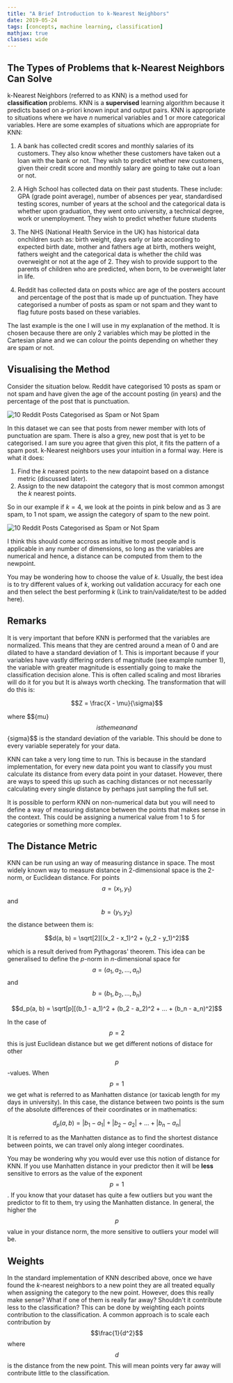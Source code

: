 ```yaml
---
title: "A Brief Introduction to k-Nearest Neighbors"
date: 2019-05-24
tags: [concepts, machine learning, classification]
mathjax: true
classes: wide
---
```


## The Types of Problems that k-Nearest Neighbors Can Solve

k-Nearest Neighbors (referred to as KNN) is a method used for **classification** problems. KNN is a **supervised** learning algorithm because it predicts based on a-priori known input and output pairs. KNN is appropriate to situations where we have $n$ numerical variables and 1 or more categorical variables. Here are some examples of situations which are appropriate for KNN:

1. A bank has collected credit scores and monthly salaries of its customers. They also know whether these customers have taken out a loan with the bank or not. They wish to predict whether new customers, given their credit score and monthly salary are going to take out a loan or not.

2. A High School has collected data on their past students. These include: GPA (grade point average), number of absences per year, standardised testing scores, number of years at the school and the categorical data is whether upon graduation, they went onto university, a technical degree, work or unemployment. They wish to predict whether future students

3. The NHS (National Health Service in the UK) has historical data onchildren such as: birth weight, days early or late according to expected birth date, mother and fathers age at birth, mothers weight, fathers weight and the categorical data is whether the child was overweight or not at the age of 2. They wish to provide support to the parents of children who are predicted, when born, to be overweight later in life.

4. Reddit has collected data on posts whicc are age of the posters account and percentage of the post that is made up of punctuation. They have categorised a number of posts as spam or not spam and they want to flag future posts based on these variables.

The last example is the one I will use in my explanation of the method. It is chosen because there are only 2 variables which may be plotted in the Cartesian plane and we can colour the points depending on whether they are spam or not.

## Visualising the Method

Consider the situation below. Reddit have categorised 10 posts as spam or not spam and have given the age of the account posting (in years) and the percentage of the post that is punctuation.

<img src="{{ site.url }}{{ site.baseurl }}/images/knn/spam1.png" alt="10 Reddit Posts Categorised as Spam or Not Spam">

In this dataset we can see that posts from newer member with lots of punctuation are spam. There is also a grey, new post that is yet to be categorised. I am sure you agree that given this plot, it fits the pattern of a spam post. k-Nearest neighbors uses your intuition in a formal way. Here is what it does:

1. Find the $k$ nearest points to the new datapoint based on a distance metric (discussed later).
2. Assign to the new datapoint the category that is most common amongst the $k$ nearest points.

So in our example if $k = 4$, we look at the points in pink below and as 3 are spam, to 1 not spam, we assign the category of spam to the new point.

<img src="{{ site.url }}{{ site.baseurl }}/images/knn/spam2.png" alt="10 Reddit Posts Categorised as Spam or Not Spam">

I think this should come accross as intuitive to most people and is applicable in any number of dimensions, so long as the variables are numerical and hence, a distance can be computed from them to the newpoint.

You may be wondering how to choose the value of $k$. Usually, the best idea is to try different values of $k$, working out validation accuracy for each one and then select the best performing $k$ (Link to train/validate/test to be added here).

## Remarks

It is very important that before KNN is performed that the variables are normalized. This means that they are centred around a mean of 0 and are dilated to have a standard deviation of 1. This is important because if your variables have vastly differing orders of magnitude (see example number 1), the variable with greater magnitude is essentially going to make the classification decision alone. This is often called scaling and most libraries will do it for you but It is always worth checking. The transformation that will do this is:

$$Z = \frac{X - \mu}{\sigma}$$

where $$\{mu}$$ is the mean and $$\{sigma}$$ is the standard deviation of the variable. This should be done to every variable seperately for your data.

KNN can take a very long time to run. This is because in the standard implementation, for every new data point you want to classify you must calculate its distance from every data point in your dataset. However, there are ways to speed this up such as caching distances or not necessarily calculating every single distance by perhaps just sampling the full set.

It is possible to perform KNN on non-numerical data but you will need to define a way of measuring distance between the points that makes sense in the context. This could be assigning a numerical value from 1 to 5 for categories or something more complex.

## The Distance Metric

KNN can be run using an way of measuring distance in space. The most widely known way to measure distance in 2-dimensional space is the 2-norm, or Euclidean distance. For points $$a = (x_1, y_1)$$ and $$b = (y_1, y_2)$$ the distance between them is:

$$d(a, b) = \sqrt[2][(x_2 - x_1)^2 + (y_2 - y_1)^2]$$

which is a result derived from Pythagoras' theorem. This idea can be generalised to define the $p$-norm in $n$-dimensional space for $$a = (a_1, a_2, ... , a_n)$$ and $$b = (b_1, b_2, ... , b_n)$$

$$d_p(a, b) = \sqrt[p][(b_1 - a_1)^2 + (b_2 - a_2)^2 + ... + (b_n - a_n)^2]$$

In the case of $$p = 2$$ this is just Euclidean distance but we get different notions of distace for other $$p$$-values. When $$p = 1$$ we get what is referred to as Manhatten distance (or taxicab length for my days in university). In this case, the distance between two points is the sum of the absolute differences of their coordinates or in mathematics:

$$d_p(a, b) = |b_1 - a_1| + |b_2 - a_2| + ... + |b_n - a_n|$$

It is referred to as the Manhatten distance as to find the shortest distance between points, we can travel only along integer coordinates.

You may be wondering why you would ever use this notion of distance for KNN. If you use Manhatten distance in your predictor then it will be **less** sensitive to errors as the value of the exponent $$p = 1$$. If you know that your dataset has quite a few outliers but you want the predictor to fit to them, try using the Manhatten distance. In general, the higher the $$p$$ value in your distance norm, the more sensitive to outliers your model will be.

## Weights

In the standard implementation of KNN described above, once we have found the $k$-nearest neighbors to a new point they are all treated equally when assigning the category to the new point. However, does this really make sense? What if one of them is really far away? Shouldn't it contribute less to the classification? This can be done by weighting each points contribution to the classification. A common approach is to scale each contribution by $$\frac{1}{d^2}$$ where $$d$$ is the distance from the new point. This will mean points very far away will contribute little to the classification.